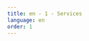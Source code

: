 ```yaml
---
title: en - 1 - Services
language: en
order: 1
---
```

<p class="content-wrapper>
<p class="core-title"></p>
<p class="core-text"></p>
</p>